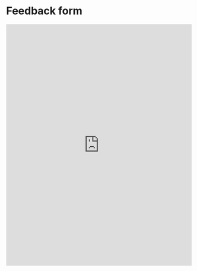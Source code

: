 # Feedback form

<script src="https://yastatic.net/s3/frontend/forms/_/embed.js"></script>
<iframe src="https://forms.yandex.ru/surveys/2182/?iframe=1" frameborder="0" name="ya-form-2182" width="500" height="650"></iframe>